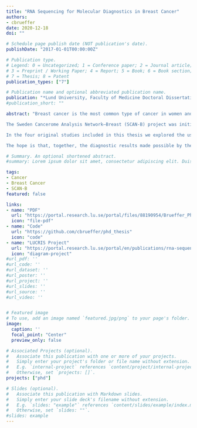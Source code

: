 ```yaml
---
title: "RNA Sequencing for Molecular Diagnostics in Breast Cancer"
authors:
- cbrueffer
date: 2020-12-18
doi: ""

# Schedule page publish date (NOT publication's date).
publishDate: "2017-01-01T00:00:00Z"

# Publication type.
# Legend: 0 = Uncategorized; 1 = Conference paper; 2 = Journal article;
# 3 = Preprint / Working Paper; 4 = Report; 5 = Book; 6 = Book section;
# 7 = Thesis; 8 = Patent
publication_types: ["7"]

# Publication name and optional abbreviated publication name.
publication: "*Lund University, Faculty of Medicine Doctoral Dissertation Series. 2021:2*"
#publication_short: ""

abstract: "Breast cancer is the most common type of cancer in women and, in Sweden, is the most deadly second only to lung cancer. While treatment and diagnostic options have improved in the past decades and short- to mid-term survival is good, long-term survival is much poorer. On the other hand, many women are likely cured by surgery and radiotherapy alone, but receive unnecessary adjuvant treatment leading to undesirable health-related and economic side-effects. Reliably differentiating high-risk from low-risk patients to provide optimal treatment remains a challenge.<br /><br />

The Sweden Cancerome Analysis Network–Breast (SCAN-B) project was initiated in 2009 and aims to improve breast cancer outcomes by developing new diagnostics and treatment-predictive tests. Within SCAN-B, tumor material and blood are being biobanked and the transcriptomes of many thousands of breast tumors are being analyzed using RNA sequencing (RNA-seq). The resulting sample collection and dataset provide an unprecedented resource for research, and the information therein may harbor ways to improve prognosis and to predict tumor susceptibility or resistance to therapies.<br /><br />

In the four original studies included in this thesis we explored the use of RNA-seq as a diagnostic tool within breast cancer. In study I we described the SCAN-B processes and protocols, and analyzed early data to show the feasibility of using RNA-seq as a diagnostic platform. We showed that the patient population enrolled in SCAN-B largely reflects the characteristics of the total breast cancer patient population and benchmarked RNA-seq against prior techniques. In study II we diagnosed problems in commonly used RNA-seq alignment software and described the development of a software tool to correct the problems and improve data usability. Study III focused on diagnostics for determining the status of the important breast cancer biomarkers ER, PgR, HER2, Ki67, and Nottingham histological grade. We assessed the reproducibility of histopathology in measuring these biomarkers, and developed new ways of predicting their status using RNA-seq-based gene expression. We showed that expression-based biomarkers add value to histopathology by improving prognostic possibilities. In study IV we focused on the prospects of using RNA-seq to detect mutations. We developed a new computational method to profile mutations and used it to describe the mutational landscape of thousands of patient tumors and its impact on patient survival. In particular, we identified mutations in a subset of patients that are known to confer resistance to standard treatments.<br /><br />

The hope is that, together, the diagnostic results made possible by the studies herein may one day enable oncologists to adapt treatment plans accordingly and improve patient quality of life and outcomes."

# Summary. An optional shortened abstract.
#summary: Lorem ipsum dolor sit amet, consectetur adipiscing elit. Duis posuere tellus ac convallis placerat. Proin tincidunt magna sed ex sollicitudin condimentum.

tags:
- Cancer
- Breast Cancer
- SCAN-B
featured: false

links:
- name: "PDF"
  url: "https://portal.research.lu.se/portal/files/88190954/Brueffer_PhD_Thesis.pdf"
  icon: "file-pdf"
- name: "Code"
  url: "https://github.com/cbrueffer/phd_thesis"
  icon: "code"
- name: "LUCRIS Project"
  url: "https://portal.research.lu.se/portal/en/publications/rna-sequencing-for-molecular-diagnostics-in-breast-cancer"
  icon: "diagram-project"
#url_pdf: ''
#url_code: ''
#url_dataset: ''
#url_poster: ''
#url_project: ''
#url_slides: ''
#url_source: ''
#url_video: ''


# Featured image
# To use, add an image named `featured.jpg/png` to your page's folder. 
image:
  caption: ''
  focal_point: "Center"
  preview_only: false

# Associated Projects (optional).
#   Associate this publication with one or more of your projects.
#   Simply enter your project's folder or file name without extension.
#   E.g. `internal-project` references `content/project/internal-project/index.md`.
#   Otherwise, set `projects: []`.
projects: ["phd"]

# Slides (optional).
#   Associate this publication with Markdown slides.
#   Simply enter your slide deck's filename without extension.
#   E.g. `slides: "example"` references `content/slides/example/index.md`.
#   Otherwise, set `slides: ""`.
#slides: example
---
```

